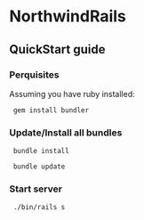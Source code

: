 NorthwindRails
==============

QuickStart guide
---------------

### Perquisites

Assuming you have ruby installed:

     gem install bundler


### Update/Install all bundles
     bundle install

     bundle update

### Start server

     ./bin/rails s

